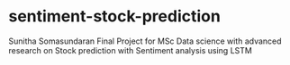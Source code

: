 # sentiment-stock-prediction
Sunitha Somasundaran Final Project for MSc Data science with advanced research on Stock prediction with Sentiment analysis using LSTM

